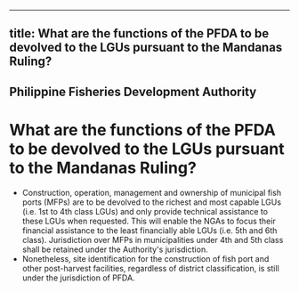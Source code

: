 --- 
 title: What are the functions of the PFDA to be devolved to the LGUs pursuant to the Mandanas Ruling?
 ---

## Philippine Fisheries Development Authority

# What are the functions of the PFDA to be devolved to the LGUs pursuant to the Mandanas Ruling?


 - Construction, operation, management and ownership of municipal fish ports (MFPs) are to be devolved to the richest and most capable LGUs (i.e. 1st to 4th class LGUs) and only provide technical assistance to these LGUs when requested. This will enable the NGAs to focus their financial assistance to the least financially able LGUs (i.e. 5th and 6th class). Jurisdiction over MFPs in municipalities under 4th and 5th class shall be retained under the Authority's jurisdiction.
 - Nonetheless, site identification for the construction of fish port and other post-harvest facilities, regardless of district classification, is still under the jurisdiction of PFDA.
